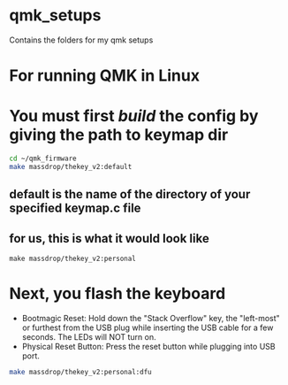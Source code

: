 # qmk_setups
Contains the folders for my qmk setups

# For running QMK in Linux

# You must first *build* the config by giving the path to keymap dir
```bash
cd ~/qmk_firmware 
make massdrop/thekey_v2:default 
```
## default is the name of the directory of your specified keymap.c file
## for us, this is what it would look like

`make massdrop/thekey_v2:personal`

# Next, you flash the keyboard

 - Bootmagic Reset: Hold down the "Stack Overflow" key, the "left-most" or furthest from the USB plug while inserting the USB cable for a few seconds. The LEDs will NOT turn on.
 - Physical Reset Button: Press the reset button while plugging into USB port.

 ```bash
 make massdrop/thekey_v2:personal:dfu
 ```

